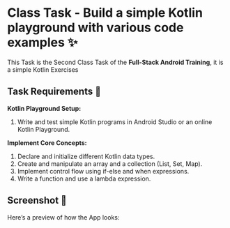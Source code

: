 # Class Task - Build a simple Kotlin playground with various code examples ✨

This Task is the Second Class Task of the **‪Full-Stack Android Training**, it is a simple Kotlin Exercises

## Task Requirements 🎯
**Kotlin Playground Setup:**
1. Write and test simple Kotlin programs in Android Studio or an online Kotlin Playground.
   
**Implement Core Concepts:**
1. Declare and initialize different Kotlin data types.
2. Create and manipulate an array and a collection (List, Set, Map).
3. Implement control flow using if-else and when expressions.
4. Write a function and use a lambda expression.

## Screenshot 📸
Here’s a preview of how the App looks:
